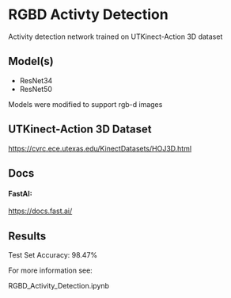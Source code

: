 # RGBD Activty Detection

Activity detection network trained on UTKinect-Action 3D dataset

## Model(s)

- ResNet34
- ResNet50

Models were modified to support rgb-d images

## UTKinect-Action 3D Dataset
https://cvrc.ece.utexas.edu/KinectDatasets/HOJ3D.html

## Docs
#### FastAI:
https://docs.fast.ai/

## Results

Test Set Accuracy: 98.47%

For more information see:

RGBD_Activity_Detection.ipynb
